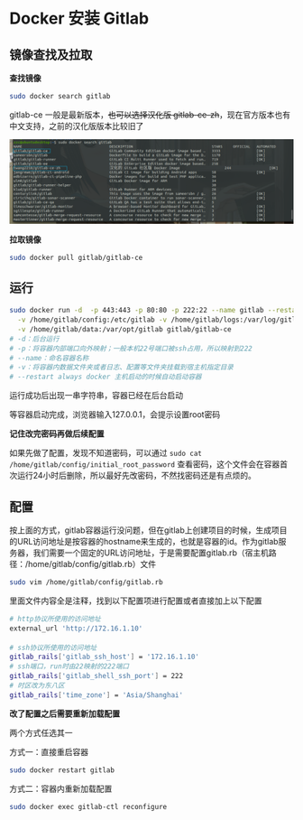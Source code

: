 # Docker 安装 Gitlab

## 镜像查找及拉取

**查找镜像**

```bash
sudo docker search gitlab
```

gitlab-ce 一般是最新版本，~~也可以选择汉化版 gitlab-ce-zh~~，现在官方版本也有中文支持，之前的汉化版版本比较旧了

![01](img/003/01.png)

**拉取镜像**

```bash
sudo docker pull gitlab/gitlab-ce
```



## 运行

```bash
sudo docker run -d  -p 443:443 -p 80:80 -p 222:22 --name gitlab --restart always \
  -v /home/gitlab/config:/etc/gitlab -v /home/gitlab/logs:/var/log/gitlab \
  -v /home/gitlab/data:/var/opt/gitlab gitlab/gitlab-ce
# -d：后台运行
# -p：将容器内部端口向外映射；一般本机22号端口被ssh占用，所以映射到222
# --name：命名容器名称
# -v：将容器内数据文件夹或者日志、配置等文件夹挂载到宿主机指定目录
# --restart always docker 主机启动的时候自动启动容器
```

运行成功后出现一串字符串，容器已经在后台启动

等容器启动完成，浏览器输入127.0.0.1，会提示设置root密码

**记住改完密码再做后续配置**

如果先做了配置，发现不知道密码，可以通过 `sudo cat /home/gitlab/config/initial_root_password`  查看密码，这个文件会在容器首次运行24小时后删除，所以最好先改密码，不然找密码还是有点烦的。



## 配置

按上面的方式，gitlab容器运行没问题，但在gitlab上创建项目的时候，生成项目的URL访问地址是按容器的hostname来生成的，也就是容器的id。作为gitlab服务器，我们需要一个固定的URL访问地址，于是需要配置gitlab.rb（宿主机路径：/home/gitlab/config/gitlab.rb）文件

```bash
sudo vim /home/gitlab/config/gitlab.rb
```

里面文件内容全是注释，找到以下配置项进行配置或者直接加上以下配置

```bash
# http协议所使用的访问地址
external_url 'http://172.16.1.10'

# ssh协议所使用的访问地址
gitlab_rails['gitlab_ssh_host'] = '172.16.1.10'
# ssh端口，run时由22映射的222端口
gitlab_rails['gitlab_shell_ssh_port'] = 222
# 时区改为东八区
gitlab_rails['time_zone'] = 'Asia/Shanghai'
```

**改了配置之后需要重新加载配置**

两个方式任选其一

方式一：直接重启容器

```bash
sudo docker restart gitlab
```

方式二：容器内重新加载配置

```bash
sudo docker exec gitlab-ctl reconfigure
```

